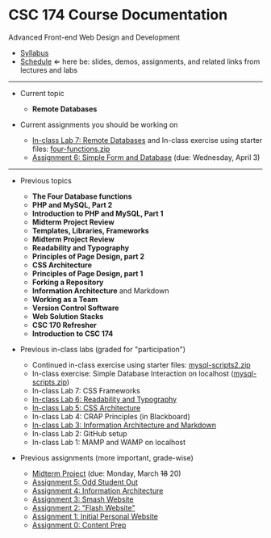 # CSC 174 Course Documentation
Advanced Front-end Web Design and Development

- [Syllabus](syllabus.md)
- [Schedule](schedule.md) &lArr; here be: slides, demos, assignments, and related links from lectures and labs

<hr>

- Current topic

  - **Remote Databases**
- Current assignments you should be working on

  - [In-class Lab 7: Remote Databases](lab07-remote-database/instructions.md) and In-class exercise using starter files: [four-functions.zip](18-four-functions/four-functions.zip)
  - [Assignment 6: Simple Form and Database](assignment06-simple-form-and-database/instructions.md) (due: Wednesday, April 3)
<hr>

- Previous topics

  - **The Four Database functions**
  - **PHP and MySQL, Part 2**
  - **Introduction to PHP and MySQL, Part 1**
  - **Midterm Project Review**
  - **Templates, Libraries, Frameworks**
  - **Midterm Project Review**
  - **Readability and Typography**
  - **Principles of Page Design, part 2**
  - **CSS Architecture**
  - **Principles of Page Design, part 1**
  - **Forking a Repository**
  - **Information Architecture** and Markdown
  - **Working as a Team**
  - **Version Control Software**
  - **Web Solution Stacks**
  - **CSC 170 Refresher**
  - **Introduction to CSC 174**
- Previous in-class labs (graded for "participation")

  - Continued in-class exercise using starter files: [mysql-scripts2.zip](17-php-and-mysql2/mysql-scripts2.zip)
  - In-class exercise: Simple Database Interaction on localhost ([mysql-scripts.zip](16-introduction-to-php-and-mysql/mysql-scripts.zip))
  - In-class Lab 7: CSS Frameworks
  - [In-class Lab 6: Readability and Typography](lab06-readability-typography/instructions.md)
  - [In-class Lab 5: CSS Architecture](lab05-css-architecture/instructions.md)
  - In-class Lab 4: CRAP Principles (in Blackboard)
  - [In-class Lab 3: Information Architecture and Markdown](lab03-markdown-and-ia/instructions.md)
  - In-class Lab 2: GitHub setup
  - In-class Lab 1: MAMP and WAMP on localhost
- Previous assignments (more important, grade-wise)

  - [Midterm Project](project-midterm/instructions.md) (due: Monday, March <s>18</s> 20)
  - [Assignment 5: Odd Student Out](assignment05-odd-student-out/instructions.md) 
  - [Assignment 4: Information Architecture](assignment04-information-architecture/instructions.md)
  - [Assignment 3: Smash Website](assignment03-smash-website/instructions.md) 
  - [Assignment 2: "Flash Website"](assignment02-flash-website/instructions.md)
  - [Assignment 1: Initial Personal Website](assignment01-initial-personal-website/instructions.md)
  - [Assignment 0: Content Prep](assignment00-content-prep/instructions.md)
